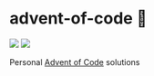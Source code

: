# advent-of-code 🦌

![](https://img.shields.io/badge/stars%20⭐-21-yellow)
![](https://img.shields.io/badge/days%20completed-10-red)

Personal [Advent of Code](https://adventofcode.com/) solutions
